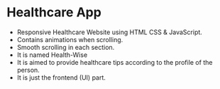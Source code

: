 # Healthcare App

- Responsive Healthcare Website using HTML CSS & JavaScript.
- Contains animations when scrolling.
- Smooth scrolling in each section.
- It is named Health-Wise
- It is aimed to provide healthcare tips according to the profile of the person.
- It is just the frontend (UI) part.



